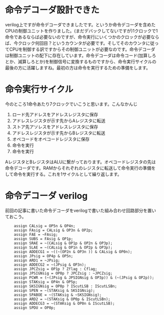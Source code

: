 # 命令デコーダ設計できた
verilog上ですが命令デコーダできましたです。というか命令デコーダを含めたCPUの制御ユニットを作りました。(まだデバックしてないですが)1クロックで1命令であるならば必要ないのですが、命令実行にいくつかのクロックが必要ならば、今クロック何回目？というカウンタが必要です。そしてそのカウンタに従ってCPUを制御する訳ですからその制御ユニットが必要なのです。命令デコーダは制御ユニットの配下に存在しています。命令デコーダは命令コード(加算しろとか、減算しろとか)を制御信号に変換するものですから、命令実行サイクルの最後の方に活躍しますね。最初の方は命令を実行するための準備をします。
# 命令実行サイクル
今のところ1命令あたり7クロックでいこうと思います。こんなかんじ

1. ロード先アドレスをアドレスレジスタに保存
1. アドレスレジスタが示す先からAレジスタに転送
1. ストア先アソレスをアドレスレジスタに保存
1. アドレスレジスタが示す先からBレジスタに転送
1. オペコードをオペコードレジスタに保存
1. 命令を実行
1. 命令を実行

AレジスタとBレジスタはALUに繋がっております。オペコードレジスタの先は命令デコーダです。RAMからそれぞれのレジスタに転送して命令実行の準備をして命令を実行する。これを1サイクルとして繰り返します。

# 命令デコーダ verilog
前回の記事に書いた命令デコーダをverilogで書いた組み合わせ回路部分を置いておこう。
```
    assign CALsig = OP5n & OP4n;
    assign FAsig = CALsig & OP3n & OP2p;
    assign FAE = ~FAsig;
    assign SUBS = FAsig & OP1p;
    assign SRAE = ~(CALsig & OP1p & OP2n & OP3p);
    assign SLAE = ~(CALsig & OP1n & OP2p & OP3p);
    assign ADDECG1 = ~((~(OP2n & OP3n )) & CALsig & OP0n);
    assign JPsig = OP4p & OP5n;
    assign ARD1 = ~JPsig;
    assign ADDECG2 = ~(JPsig & OP3n);
    assign JPCZsig = OP1p ? Zflag : Cflag;
    assign JPSIGNsig = OP0p ? JPCZsig : ~JPCZsig;
    assign PCWR = (~(JPsig & JPSIGNsig & OP3p)) & (~(JPsig & OP2p));
    assign STAKsig = OP4n & OP5p;
    assign SKSIGNsig = OP0p ? IScutLSB : IScutLSBn;
    assign SPEN = ~(STAKsig & SKSIGNsig);
    assign SPABOE = ~(STAKsig & ~SKSIGNsig);
    assign ARD2 = ~(STAKsig & OP0p & IScutLSBn);
    assign ADDECG3 = ~(STAKsig & OP0n & IScutLSB);
    assign SPDU = OP0p;
```